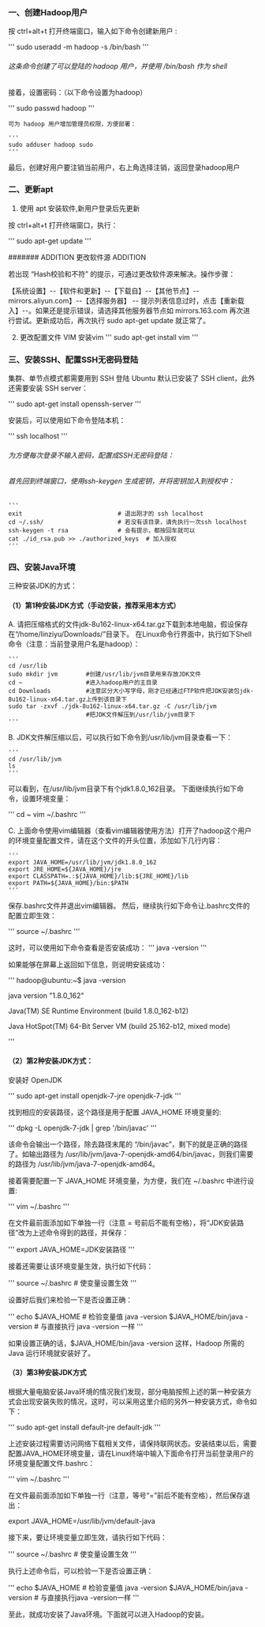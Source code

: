 ### 一、创建Hadoop用户
按 ctrl+alt+t 打开终端窗口，输入如下命令创建新用户 :

'''
sudo useradd -m hadoop -s /bin/bash
'''
###### 这条命令创建了可以登陆的 hadoop 用户，并使用 /bin/bash 作为 shell

接着，设置密码：（以下命令设置为hadoop）

'''
sudo passwd hadoop
'''

    可为 hadoop 用户增加管理员权限，方便部署：

    '''
    sudo adduser hadoop sudo
    '''
    
最后，创建好用户要注销当前用户，右上角选择注销，返回登录hadoop用户


### 二、更新apt
1. 使用 apt 安装软件,新用户登录后先更新

按 ctrl+alt+t 打开终端窗口，执行：

'''
sudo apt-get update
'''

####### ADDITION 更改软件源 ADDITION

若出现 “Hash校验和不符” 的提示，可通过更改软件源来解决。操作步骤：

【系统设置】--【软件和更新】--【下载自】--【其他节点】--mirrors.aliyun.com】--【选择服务器】
-- 提示列表信息过时，点击【重新载入】--。如果还是提示错误，请选择其他服务器节点如 mirrors.163.com 再次进行尝试。更新成功后，再次执行 sudo apt-get update 就正常了。

2. 更改配置文件 VIM
安装vim
'''
sudo apt-get install vim
'''


### 三、安装SSH、配置SSH无密码登陆
集群、单节点模式都需要用到 SSH 登陆
Ubuntu 默认已安装了 SSH client，此外还需要安装 SSH server：

'''
sudo apt-get install openssh-server
'''


安装后，可以使用如下命令登陆本机：

'''
ssh localhost
'''

###### 为方便每次登录不输入密码，配置成SSH无密码登陆：
###### 首先回到终端窗口，使用ssh-keygen 生成密钥，并将密钥加入到授权中：

    '''
    exit                           # 退出刚才的 ssh localhost
    cd ~/.ssh/                     # 若没有该目录，请先执行一次ssh localhost
    ssh-keygen -t rsa              # 会有提示，都按回车就可以
    cat ./id_rsa.pub >> ./authorized_keys  # 加入授权
    '''



### 四、安装Java环境

三种安装JDK的方式：
#### （1）第1种安装JDK方式（手动安装，推荐采用本方式）

A. 请把压缩格式的文件jdk-8u162-linux-x64.tar.gz下载到本地电脑，假设保存在“/home/linziyu/Downloads/”目录下。
在Linux命令行界面中，执行如下Shell命令（注意：当前登录用户名是hadoop）：

    '''
    cd /usr/lib
    sudo mkdir jvm        #创建/usr/lib/jvm目录用来存放JDK文件
    cd ~                  #进入hadoop用户的主目录
    cd Downloads          #注意区分大小写字母，刚才已经通过FTP软件把JDK安装包jdk-8u162-linux-x64.tar.gz上传到该目录下
    sudo tar -zxvf ./jdk-8u162-linux-x64.tar.gz -C /usr/lib/jvm   
                          #把JDK文件解压到/usr/lib/jvm目录下
    '''

B. JDK文件解压缩以后，可以执行如下命令到/usr/lib/jvm目录查看一下：

    '''
    cd /usr/lib/jvm
    ls
    '''
    
可以看到，在/usr/lib/jvm目录下有个jdk1.8.0_162目录。
下面继续执行如下命令，设置环境变量：

'''
cd ~
vim ~/.bashrc
'''



C. 上面命令使用vim编辑器（查看vim编辑器使用方法）打开了hadoop这个用户的环境变量配置文件，请在这个文件的开头位置，添加如下几行内容：

    '''
    export JAVA_HOME=/usr/lib/jvm/jdk1.8.0_162
    export JRE_HOME=${JAVA_HOME}/jre
    export CLASSPATH=.:${JAVA_HOME}/lib:${JRE_HOME}/lib
    export PATH=${JAVA_HOME}/bin:$PATH
    '''
    
保存.bashrc文件并退出vim编辑器。
然后，继续执行如下命令让.bashrc文件的配置立即生效：

'''
source ~/.bashrc
'''


这时，可以使用如下命令查看是否安装成功：
'''
java -version
'''

如果能够在屏幕上返回如下信息，则说明安装成功：

'''
  hadoop@ubuntu:~$ java -version
  
  java version "1.8.0_162"
  
  Java(TM) SE Runtime Environment (build 1.8.0_162-b12)
  
  Java HotSpot(TM) 64-Bit Server VM (build 25.162-b12, mixed mode)
  
'''

#### （2）第2种安装JDK方式：
安装好 OpenJDK 

'''
sudo apt-get install openjdk-7-jre openjdk-7-jdk
'''

找到相应的安装路径，这个路径是用于配置 JAVA_HOME 环境变量的:

'''
dpkg -L openjdk-7-jdk | grep '/bin/javac'
'''

该命令会输出一个路径，除去路径末尾的 “/bin/javac”，剩下的就是正确的路径了。如输出路径为 /usr/lib/jvm/java-7-openjdk-amd64/bin/javac，则我们需要的路径为 /usr/lib/jvm/java-7-openjdk-amd64。

接着需要配置一下 JAVA_HOME 环境变量，为方便，我们在 ~/.bashrc 中进行设置:

'''
vim ~/.bashrc
'''

在文件最前面添加如下单独一行（注意 = 号前后不能有空格），将“JDK安装路径”改为上述命令得到的路径，并保存：

'''
export JAVA_HOME=JDK安装路径
'''

接着还需要让该环境变量生效，执行如下代码：

'''
source ~/.bashrc    # 使变量设置生效
'''

设置好后我们来检验一下是否设置正确：

'''
echo $JAVA_HOME     # 检验变量值
java -version
$JAVA_HOME/bin/java -version  # 与直接执行 java -version 一样
'''

如果设置正确的话，$JAVA_HOME/bin/java -version
这样，Hadoop 所需的 Java 运行环境就安装好了。


#### （3）第3种安装JDK方式

根据大量电脑安装Java环境的情况我们发现，部分电脑按照上述的第一种安装方式会出现安装失败的情况，这时，可以采用这里介绍的另外一种安装方式，命令如下：

'''
sudo apt-get install default-jre default-jdk
'''

上述安装过程需要访问网络下载相关文件，请保持联网状态。安装结束以后，需要配置JAVA_HOME环境变量，请在Linux终端中输入下面命令打开当前登录用户的环境变量配置文件.bashrc：

'''
vim ~/.bashrc
'''

在文件最前面添加如下单独一行（注意，等号“=”前后不能有空格），然后保存退出：

export JAVA_HOME=/usr/lib/jvm/default-java

接下来，要让环境变量立即生效，请执行如下代码：

'''
source ~/.bashrc    # 使变量设置生效
'''

执行上述命令后，可以检验一下是否设置正确：

'''
echo $JAVA_HOME     # 检验变量值
java -version
$JAVA_HOME/bin/java -version  # 与直接执行java -version一样
'''

至此，就成功安装了Java环境。下面就可以进入Hadoop的安装。












